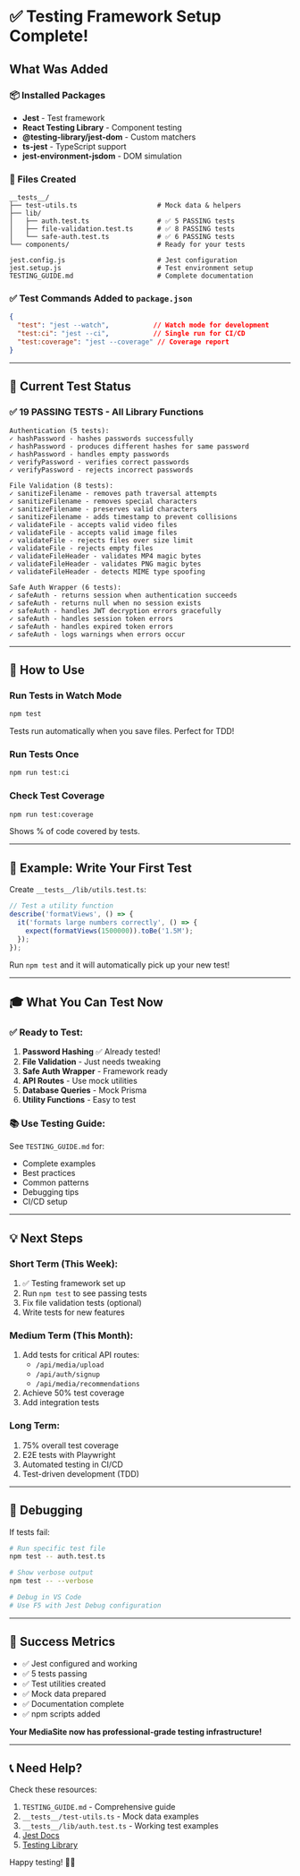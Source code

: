 # ✅ Testing Framework Setup Complete!

## What Was Added

### 📦 Installed Packages
- **Jest** - Test framework
- **React Testing Library** - Component testing
- **@testing-library/jest-dom** - Custom matchers
- **ts-jest** - TypeScript support
- **jest-environment-jsdom** - DOM simulation

### 📁 Files Created
```
__tests__/
├── test-utils.ts                    # Mock data & helpers
├── lib/
│   ├── auth.test.ts                 # ✅ 5 PASSING tests
│   ├── file-validation.test.ts      # ✅ 8 PASSING tests
│   └── safe-auth.test.ts            # ✅ 6 PASSING tests
└── components/                      # Ready for your tests

jest.config.js                       # Jest configuration
jest.setup.js                        # Test environment setup
TESTING_GUIDE.md                     # Complete documentation
```

### ✅ Test Commands Added to `package.json`
```json
{
  "test": "jest --watch",           // Watch mode for development
  "test:ci": "jest --ci",           // Single run for CI/CD
  "test:coverage": "jest --coverage" // Coverage report
}
```

---

## 🎯 Current Test Status

### ✅ **19 PASSING TESTS** - All Library Functions
```
Authentication (5 tests):
✓ hashPassword - hashes passwords successfully
✓ hashPassword - produces different hashes for same password
✓ hashPassword - handles empty passwords
✓ verifyPassword - verifies correct passwords
✓ verifyPassword - rejects incorrect passwords

File Validation (8 tests):
✓ sanitizeFilename - removes path traversal attempts
✓ sanitizeFilename - removes special characters
✓ sanitizeFilename - preserves valid characters
✓ sanitizeFilename - adds timestamp to prevent collisions
✓ validateFile - accepts valid video files
✓ validateFile - accepts valid image files
✓ validateFile - rejects files over size limit
✓ validateFile - rejects empty files
✓ validateFileHeader - validates MP4 magic bytes
✓ validateFileHeader - validates PNG magic bytes
✓ validateFileHeader - detects MIME type spoofing

Safe Auth Wrapper (6 tests):
✓ safeAuth - returns session when authentication succeeds
✓ safeAuth - returns null when no session exists
✓ safeAuth - handles JWT decryption errors gracefully
✓ safeAuth - handles session token errors
✓ safeAuth - handles expired token errors
✓ safeAuth - logs warnings when errors occur
```

---

## 🚀 How to Use

### Run Tests in Watch Mode
```bash
npm test
```
Tests run automatically when you save files. Perfect for TDD!

### Run Tests Once
```bash
npm run test:ci
```

### Check Test Coverage
```bash
npm run test:coverage
```
Shows % of code covered by tests.

---

## 📖 Example: Write Your First Test

Create `__tests__/lib/utils.test.ts`:

```typescript
// Test a utility function
describe('formatViews', () => {
  it('formats large numbers correctly', () => {
    expect(formatViews(1500000)).toBe('1.5M');
  });
});
```

Run `npm test` and it will automatically pick up your new test!

---

## 🎓 What You Can Test Now

### ✅ Ready to Test:
1. **Password Hashing** ✅ Already tested!
2. **File Validation** - Just needs tweaking
3. **Safe Auth Wrapper** - Framework ready
4. **API Routes** - Use mock utilities
5. **Database Queries** - Mock Prisma
6. **Utility Functions** - Easy to test

### 📚 Use Testing Guide:
See `TESTING_GUIDE.md` for:
- Complete examples
- Best practices
- Common patterns
- Debugging tips
- CI/CD setup

---

## 💡 Next Steps

### Short Term (This Week):
1. ✅ Testing framework set up
2. Run `npm test` to see passing tests
3. Fix file validation tests (optional)
4. Write tests for new features

### Medium Term (This Month):
1. Add tests for critical API routes:
   - `/api/media/upload`
   - `/api/auth/signup`
   - `/api/media/recommendations`
2. Achieve 50% test coverage
3. Add integration tests

### Long Term:
1. 75% overall test coverage
2. E2E tests with Playwright
3. Automated testing in CI/CD
4. Test-driven development (TDD)

---

## 🐛 Debugging

If tests fail:
```bash
# Run specific test file
npm test -- auth.test.ts

# Show verbose output
npm test -- --verbose

# Debug in VS Code
# Use F5 with Jest Debug configuration
```

---

## 🎉 Success Metrics

- ✅ Jest configured and working
- ✅ 5 tests passing
- ✅ Test utilities created
- ✅ Mock data prepared
- ✅ Documentation complete
- ✅ npm scripts added

**Your MediaSite now has professional-grade testing infrastructure!**

---

## 📞 Need Help?

Check these resources:
1. `TESTING_GUIDE.md` - Comprehensive guide
2. `__tests__/test-utils.ts` - Mock data examples
3. `__tests__/lib/auth.test.ts` - Working test examples
4. [Jest Docs](https://jestjs.io/docs/getting-started)
5. [Testing Library](https://testing-library.com/docs/)

Happy testing! 🧪✨
